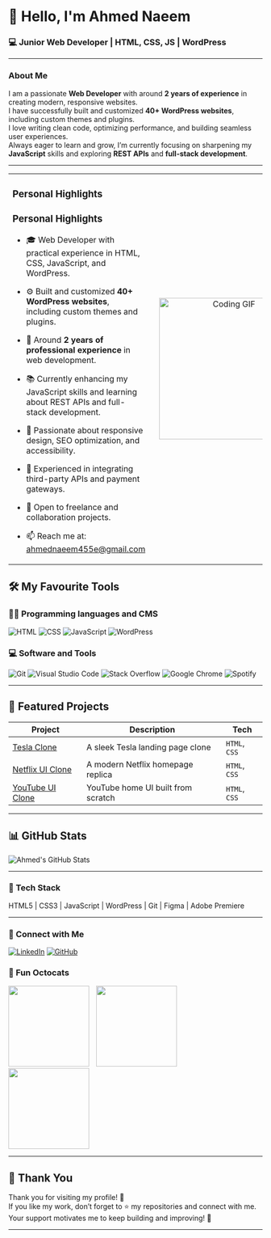 # 👋 Hello, I'm Ahmed Naeem

### 💻 Junior Web Developer | HTML, CSS, JS | WordPress

---

### About Me

I am a passionate **Web Developer** with around **2 years of experience** in creating modern, responsive websites.  
I have successfully built and customized **40+ WordPress websites**, including custom themes and plugins.  
I love writing clean code, optimizing performance, and building seamless user experiences.  
Always eager to learn and grow, I’m currently focusing on sharpening my **JavaScript** skills and exploring **REST APIs** and **full-stack development**.

---
<table style="border-collapse: collapse; width: 100%;">
  <tr>
    <td valign="middle" width="60%" style="padding-right: 20px; border: none;">

### Personal Highlights

### Personal Highlights

- 🎓 Web Developer with practical experience in HTML, CSS, JavaScript, and WordPress.  
- ⚙️ Built and customized **40+ WordPress websites**, including custom themes and plugins.  
- 💼 Around **2 years of professional experience** in web development.  
- 📚 Currently enhancing my JavaScript skills and learning about REST APIs and full-stack development.  
- 🌱 Passionate about responsive design, SEO optimization, and accessibility.  
- 🚀 Experienced in integrating third-party APIs and payment gateways.  
- 📢 Open to freelance and collaboration projects.  
- 📫 Reach me at: [ahmednaeem455e@gmail.com](mailto:ahmednaeem455e@gmail.com)

    </td>
    <td valign="middle" width="40%" align="center" style="border: none;">
      <img src="https://media1.giphy.com/media/v1.Y2lkPTc5MGI3NjExcHZxejdjbXV2b2pnZnkwcmNscXJqemZ1aDFmN3VsNnlwa3p6OHlzNSZlcD12MV9pbnRlcm5hbF9naWZfYnlfaWQmY3Q9Zw/78XCFBGOlS6keY1Bil/giphy.gif" alt="Coding GIF" width="280" />
    </td>
  </tr>
</table>

## 🛠️ My Favourite Tools

### 👨‍💻 Programming languages and CMS

![HTML](https://img.shields.io/badge/HTML-E34F26?style=for-the-badge&logo=html5&logoColor=white)
![CSS](https://img.shields.io/badge/CSS-1572B6?style=for-the-badge&logo=css3&logoColor=white)
![JavaScript](https://img.shields.io/badge/JavaScript-F7DF1E?style=for-the-badge&logo=javascript&logoColor=black)
![WordPress](https://img.shields.io/badge/WordPress-21759B?style=for-the-badge&logo=wordpress&logoColor=white)

### 💻 Software and Tools

![Git](https://img.shields.io/badge/Git-F05032?style=for-the-badge&logo=git&logoColor=white)
![Visual Studio Code](https://img.shields.io/badge/VS%20Code-007ACC?style=for-the-badge&logo=visual-studio-code&logoColor=white)
![Stack Overflow](https://img.shields.io/badge/Stack%20Overflow-F58025?style=for-the-badge&logo=stackoverflow&logoColor=white)
![Google Chrome](https://img.shields.io/badge/Chrome-4285F4?style=for-the-badge&logo=googlechrome&logoColor=white)
![Spotify](https://img.shields.io/badge/Spotify-1ED760?style=for-the-badge&logo=spotify&logoColor=white)


---

## 🚀 Featured Projects

| Project | Description | Tech |
|---------|-------------|------|
| [Tesla Clone](https://tesla-by-ahmed.vercel.app/) | A sleek Tesla landing page clone | `HTML`, `CSS` |
| [Netflix UI Clone](https://netflix-by-ahmed.vercel.app/) | A modern Netflix homepage replica | `HTML`, `CSS` |
| [YouTube UI Clone](https://youtube-by-ahmed.vercel.app/) | YouTube home UI built from scratch | `HTML`, `CSS` |

---



## 📊 GitHub Stats

![Ahmed's GitHub Stats](https://github-readme-stats.vercel.app/api?username=DevAhmedNaeem&show_icons=true&theme=tokyonight)

---

### 🧰 Tech Stack

HTML5 | CSS3 | JavaScript | WordPress | Git | Figma | Adobe Premiere

---
### 🤝 Connect with Me

[![LinkedIn](https://img.shields.io/badge/LinkedIn-0077B5?style=flat&logo=linkedin&logoColor=white)](https://www.linkedin.com/in/ahmed-naeem-webdeveloper/)
[![GitHub](https://img.shields.io/badge/GitHub-181717?style=flat&logo=github&logoColor=white)](https://github.com/DevAhmedNaeem)



### 🐙 Fun Octocats

<p>
  <img src="https://octodex.github.com/images/daftpunktocat-thomas.gif" width="160" style="margin-right: 10px;" />
  <img src="https://octodex.github.com/images/daftpunktocat-guy.gif" width="160" style="margin-right: 10px;" />
  <img src="https://octodex.github.com/images/carlostocat.gif" width="160" />
</p>

---

## 🙏 Thank You

Thank you for visiting my profile! 🚀  
If you like my work, don’t forget to ⭐ my repositories and connect with me.  
Your support motivates me to keep building and improving! 💙  

---
